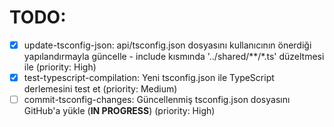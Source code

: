 # TODO:

- [x] update-tsconfig-json: api/tsconfig.json dosyasını kullanıcının önerdiği yapılandırmayla güncelle - include kısmında '../shared/**/*.ts' düzeltmesi ile (priority: High)
- [x] test-typescript-compilation: Yeni tsconfig.json ile TypeScript derlemesini test et (priority: Medium)
- [ ] commit-tsconfig-changes: Güncellenmiş tsconfig.json dosyasını GitHub'a yükle (**IN PROGRESS**) (priority: High)
